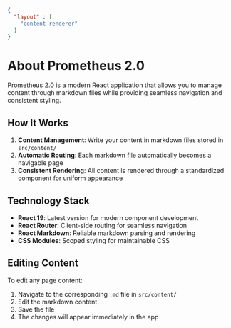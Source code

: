 ```json
{
  "layout" : [
    "content-renderer"
  ]
}
```
# About Prometheus 2.0

Prometheus 2.0 is a modern React application that allows you to manage content through markdown files while providing seamless navigation and consistent styling.

## How It Works

1. **Content Management**: Write your content in markdown files stored in `src/content/`
2. **Automatic Routing**: Each markdown file automatically becomes a navigable page
3. **Consistent Rendering**: All content is rendered through a standardized component for uniform appearance

## Technology Stack

- **React 19**: Latest version for modern component development
- **React Router**: Client-side routing for seamless navigation
- **React Markdown**: Reliable markdown parsing and rendering
- **CSS Modules**: Scoped styling for maintainable CSS

## Editing Content

To edit any page content:
1. Navigate to the corresponding `.md` file in `src/content/`
2. Edit the markdown content
3. Save the file
4. The changes will appear immediately in the app
